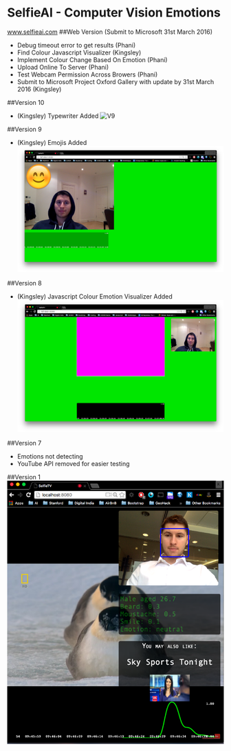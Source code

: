 # SelfieAI - Computer Vision Emotions
www.selfieai.com
##Web Version (Submit to Microsoft 31st March 2016)
- Debug timeout error to get results (Phani)
- Find Colour Javascript Visualizer (Kingsley)
- Implement Colour Change Based On Emotion (Phani)
- Upload Online To Server (Phani)
- Test Webcam Permission Across Browers (Phani)
- Submit to Microsoft Project Oxford Gallery with update by 31st March 2016 (Kingsley)

##Version 10
- (Kingsley) Typewriter Added
![V9](https://github.com/kadvani1/SelfieAI/blob/master/v10/img/v10.gif)

##Version 9
- (Kingsley) Emojis Added
![V9](https://github.com/kadvani1/SelfieAI/blob/master/v9/img/v9.png)

##Version 8
- (Kingsley) Javascript Colour Emotion Visualizer Added
![V8](https://github.com/kadvani1/SelfieAI/blob/master/v8/img/v8.png)


##Version 7
- Emotions not detecting
- YouTube API removed for easier testing

##Version 1
![V1](https://github.com/kadvani1/SelfieAI/blob/master/images/demo.png "Version 1")
